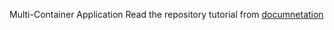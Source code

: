 Multi-Container Application
Read the repository tutorial from [documnetation](https://fintech-ye.github.io/getting-started/tutorial/multi-container-apps/)